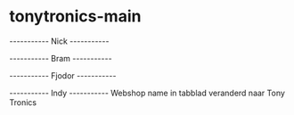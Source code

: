 # tonytronics-main



----------- Nick -----------
 
 
 
 
----------- Bram -----------
  
  
  
  
  
----------- Fjodor -----------
   
   
   
----------- Indy -----------
Webshop name in tabblad veranderd naar Tony Tronics